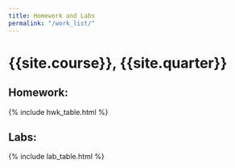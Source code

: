 ```yaml
---
title: Homework and Labs
permalink: "/work_list/"
---
```


# {{site.course}}, {{site.quarter}}

<h2 id="homework">Homework:</h2>
{% include hwk_table.html %}

## Labs:
{% include lab_table.html %}

